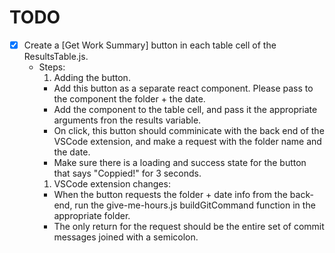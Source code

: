 # TODO
* [x] Create a [Get Work Summary] button in each table cell of the ResultsTable.js.
  * Steps:
    1. Adding the button.
      * Add this button as a separate react component. Please pass to the component the folder + the date.
      * Add the component to the table cell, and pass it the appropriate arguments fron the results variable.
      * On click, this button should comminicate with the back end of the VSCode extension, and make a request with the folder name and the date.
      * Make sure there is a loading and success state for the button that says "Coppied!" for 3 seconds.
    1. VSCode extension changes:
      * When the button requests the folder + date info from the back-end, run the give-me-hours.js buildGitCommand function in the appropriate folder.
      * The only return for the request should be the entire set of commit messages joined with a semicolon.

